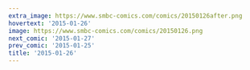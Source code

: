 ```yaml
---
extra_image: https://www.smbc-comics.com/comics/20150126after.png
hovertext: '2015-01-26'
image: https://www.smbc-comics.com/comics/20150126.png
next_comic: '2015-01-27'
prev_comic: '2015-01-25'
title: '2015-01-26'
---
```


